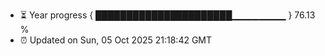 - ⏳ Year progress { ██████████████████████▁▁▁▁▁▁▁▁ } 76.13 %
- ⏰ Updated on Sun, 05 Oct 2025 21:18:42 GMT

